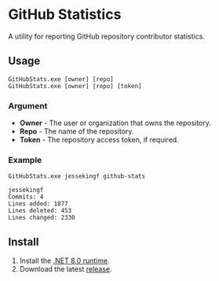 # GitHub Statistics

A utility for reporting GitHub repository contributor statistics.

## Usage

```shell
GitHubStats.exe [owner] [repo]
GitHubStats.exe [owner] [repo] [token]
```

### Argument

- **Owner** - The user or organization that owns the repository.
- **Repo** - The name of the repository.
- **Token** - The repository access token, if required.

### Example

```shell
GitHubStats.exe jessekingf github-stats
```

```shell
jessekingf
Commits: 4
Lines added: 1877
Lines deleted: 453
Lines changed: 2330
```

## Install

1. Install the [.NET 8.0 runtime](https://dotnet.microsoft.com/en-us/download/dotnet/8.0).
2. Download the latest [release](https://github.com/jessekingf/github-stats/releases).
